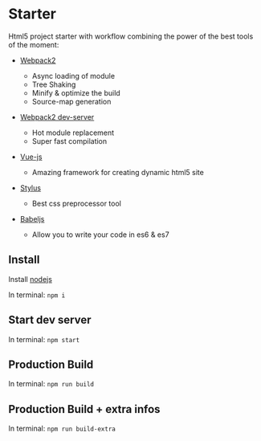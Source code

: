 # Starter

Html5 project starter with workflow combining the power of the best tools of the moment:

- [Webpack2](https://webpack.github.io/docs/roadmap.html)
	- Async loading of module
	- Tree Shaking
	- Minify & optimize the build
	- Source-map generation


- [Webpack2 dev-server](https://webpack.github.io/docs/webpack-dev-server.html)
	- Hot module replacement
	- Super fast compilation


- [Vue-js](https://vuejs.org/)
	- Amazing framework for creating dynamic html5 site


- [Stylus](http://stylus-lang.com/)
	- Best css preprocessor tool


- [Babeljs](https://babeljs.io/)
	- Allow you to write your code in es6 & es7

## Install
Install [nodejs](https://nodejs.org/)

In terminal: `npm i`

## Start dev server
In terminal: `npm start`

## Production Build
In terminal: `npm run build`

## Production Build + extra infos
In terminal: `npm run build-extra`

